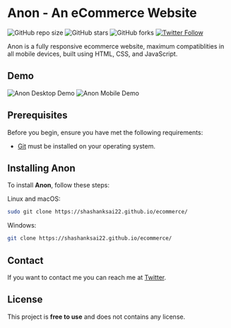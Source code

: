 # Anon - An eCommerce Website

![GitHub repo size](https://img.shields.io/github/repo-size/ThsisVSS/anon-ecommerce-website)
![GitHub stars](https://img.shields.io/github/stars/ThisisVSS/anon-ecommerce-website?style=social)
![GitHub forks](https://img.shields.io/github/forks/ThisisVSS/anon-ecommerce-website?style=social)
[![Twitter Follow](https://img.shields.io/twitter/follow/ThisisVSS?style=social)](https://twitter.com/ThisisVSS)

Anon is a fully responsive ecommerce website, maximum compatiblities in all mobile devices, built using HTML, CSS, and JavaScript.

## Demo

![Anon Desktop Demo](./website-demo-image/desktop.png "Desktop Demo")
![Anon Mobile Demo](./website-demo-image/mobile.png "Mobile Demo")

## Prerequisites

Before you begin, ensure you have met the following requirements:

* [Git](https://git-scm.com/downloads "Download Git") must be installed on your operating system.

## Installing Anon

To install **Anon**, follow these steps:

Linux and macOS:

```bash
sudo git clone https://shashanksai22.github.io/ecommerce/
```

Windows:

```bash
git clone https://shashanksai22.github.io/ecommerce/
```

## Contact

If you want to contact me you can reach me at [Twitter](https://www.twitter.com/ThisisVSS).

## License

This project is **free to use** and does not contains any license.
